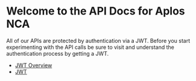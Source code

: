 # Welcome to the API Docs for Aplos NCA

All of our APIs are protected by authentication via a JWT.  Before you start experimenting with the API calls be sure to visit and understand the authentication process by getting a JWT.

- [JWT Overview](/docs/api/security/overview.md)
- [JWT](/docs/api/security/jwt.md)